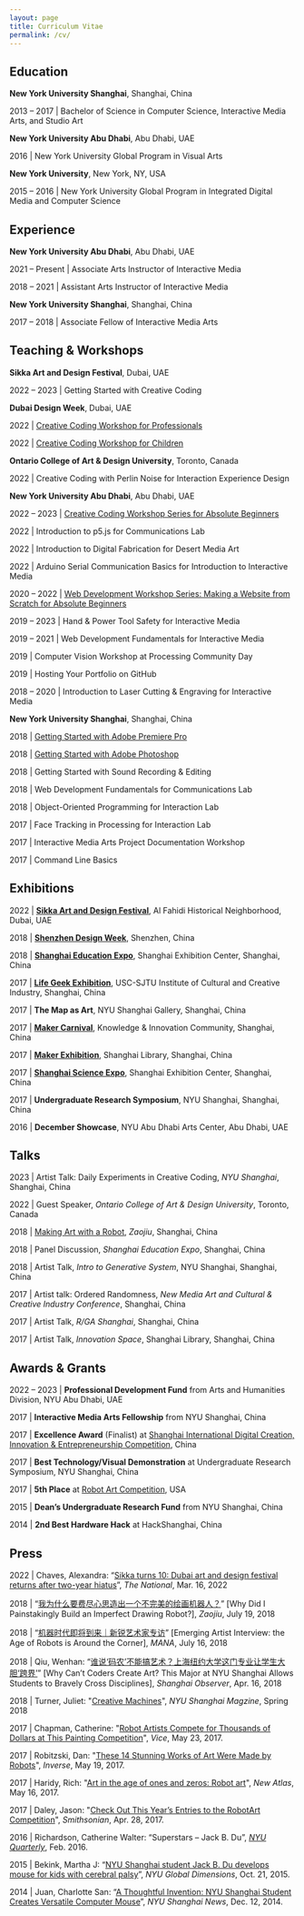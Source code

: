 ```yaml
---
layout: page
title: Curriculum Vitae
permalink: /cv/
---
```


## Education 

**New York University Shanghai**, Shanghai, China

2013 – 2017 \| Bachelor of Science in Computer Science, Interactive Media Arts, and Studio Art

**New York University Abu Dhabi**, Abu Dhabi, UAE

2016 \| New York University Global Program in Visual Arts

**New York University**, New York, NY, USA

2015 – 2016 \| New York University Global Program in Integrated Digital Media and Computer Science

## Experience

**New York University Abu Dhabi**, Abu Dhabi, UAE

2021 – Present \| Associate Arts Instructor of Interactive Media

2018 – 2021 \| Assistant Arts Instructor of Interactive Media

**New York University Shanghai**, Shanghai, China

2017 – 2018 \| Associate Fellow of Interactive Media Arts

## Teaching & Workshops

**Sikka Art and Design Festival**, Dubai, UAE

2022 – 2023 \| Getting Started with Creative Coding

**Dubai Design Week**, Dubai, UAE

2022 \| [Creative Coding Workshop for Professionals](https://www.dubaidesignweek.ae/programme/2022/creative-coding-2/)

2022 \| [Creative Coding Workshop for Children](https://www.dubaidesignweek.ae/programme/2022/creative-coding/)

**Ontario College of Art & Design University**, Toronto, Canada

2022 \| Creative Coding with Perlin Noise for Interaction Experience Design

**New York University Abu Dhabi**, Abu Dhabi, UAE

2022 – 2023 \| [Creative Coding Workshop Series for Absolute Beginners](/teaching/creative-coding-for-absolute-beginners/)

2022 \| Introduction to p5.js for Communications Lab

2022 \| Introduction to Digital Fabrication for Desert Media Art

2022 \| Arduino Serial Communication Basics for Introduction to Interactive Media

2020 – 2022 \| [Web Development Workshop Series: Making a Website from Scratch for Absolute Beginners](https://github.com/jackbdu/web-dev-workshop)

2019 – 2023 \| Hand & Power Tool Safety for Interactive Media

2019 – 2021 \| Web Development Fundamentals for Interactive Media

2019 \| Computer Vision Workshop at Processing Community Day

2019 \| Hosting Your Portfolio on GitHub

2018 – 2020 \| Introduction to Laser Cutting & Engraving for Interactive Media

**New York University Shanghai**, Shanghai, China

2018 \| [Getting Started with Adobe Premiere Pro](/teaching/getting-started-with-premiere/)

2018 \| [Getting Started with Adobe Photoshop](/teaching/getting-started-with-photoshop/)

2018 \| Getting Started with Sound Recording & Editing

2018 \| Web Development Fundamentals for Communications Lab

2018 \| Object-Oriented Programming for Interaction Lab

2017 \| Face Tracking in Processing for Interaction Lab

2017 \| Interactive Media Arts Project Documentation Workshop

2017 \| Command Line Basics

## Exhibitions

2022 \| **[Sikka Art and Design Festival](https://www.thenationalnews.com/arts-culture/art/2022/03/16/sikka-turns-10-dubai-art-and-design-festival-returns-after-two-year-hiatus/)**, Al Fahidi Historical Neighborhood, Dubai, UAE

2018 \| **[Shenzhen Design Week](https://mp.weixin.qq.com/s/GO2ASMizDg9uW2pUA4UNAg)**, Shenzhen, China

2018 \| **[Shanghai Education Expo](https://shanghai.nyu.edu/cn/news/yi-zhu-jiao-yu)**, Shanghai Exhibition Center, Shanghai, China

2017 \| **[Life Geek Exhibition](https://mp.weixin.qq.com/s/MmxxAsvPuUHKlGHYwu4v6A)**, USC-SJTU Institute of Cultural and Creative Industry, Shanghai, China

2017 \| **The Map as Art**, NYU Shanghai Gallery, Shanghai, China

2017 \| **[Maker Carnival](https://mp.weixin.qq.com/s/Q23G57RkNaec9SHfuCD24g)**, Knowledge & Innovation Community, Shanghai, China

2017 \| **[Maker Exhibition](https://mp.weixin.qq.com/s/NYf5Fim_HD4D3lQcIYGmyg)**, Shanghai Library, Shanghai, China

2017 \| **[Shanghai Science Expo](https://mp.weixin.qq.com/s/UOW0FrFjTTU2nZufVqQK7w)**, Shanghai Exhibition Center, Shanghai, China

2017 \| **Undergraduate Research Symposium**, NYU Shanghai, Shanghai, China

2016 \| **December Showcase**, NYU Abu Dhabi Arts Center, Abu Dhabi, UAE

## Talks

2023 \| Artist Talk: Daily Experiments in Creative Coding, _NYU Shanghai_, Shanghai, China

2022 \| Guest Speaker, _Ontario College of Art & Design University_, Toronto, Canada

2018 \| [Making Art with a Robot](https://www.bilibili.com/video/av27211915/), _Zaojiu_, Shanghai, China

2018 \| Panel Discussion, _Shanghai Education Expo_, Shanghai, China

2018 \| Artist Talk, _Intro to Generative System_, NYU Shanghai, Shanghai, China

2017 \| Artist talk: Ordered Randomness, _New Media Art and Cultural & Creative Industry Conference_, Shanghai, China

2017 \| Artist Talk, _R/GA Shanghai_, Shanghai, China

2017 \| Artist Talk, _Innovation Space_, Shanghai Library, Shanghai, China

## Awards & Grants

2022 – 2023 \| **Professional Development Fund** from Arts and Humanities Division, NYU Abu Dhabi, UAE

2017 \| **Interactive Media Arts Fellowship** from NYU Shanghai, China

2017 \| **Excellence Award** (Finalist) at [Shanghai International Digital Creation, Innovation & Entrepreneurship Competition](https://v.qq.com/x/page/a0620ky9lbx.html), China

2017 \| **Best Technology/Visual Demonstration** at Undergraduate Research Symposium, NYU Shanghai, China

2017 \| **5th Place** at [Robot Art Competition](https://robotart.org/2017-winners/), USA

2015 \| **Dean’s Undergraduate Research Fund** from NYU Shanghai, China

2014 \| **2nd Best Hardware Hack** at HackShanghai, China

## Press

2022 \| Chaves, Alexandra: “[Sikka turns 10: Dubai art and design festival returns after two-year hiatus](https://www.thenationalnews.com/arts-culture/art/2022/03/16/sikka-turns-10-dubai-art-and-design-festival-returns-after-two-year-hiatus/)”, _The National_, Mar. 16, 2022

2018 \| “[我为什么要费尽心思造出一个不完美的绘画机器人？](https://mp.weixin.qq.com/s/ZiTIpNLR9Vm13mw_fxWhGQ)” [Why Did I Painstakingly Build an Imperfect Drawing Robot?], _Zaojiu_, July 19, 2018

2018 \| “[机器时代即将到来｜新锐艺术家专访](https://mp.weixin.qq.com/s/4yy7EwKfEpMtOzV7RD5VsA)” [Emerging Artist Interview: the Age of Robots is Around the Corner], _MANA_, July 16, 2018

2018 \| Qiu, Wenhan: “[谁说‘码农’不能搞艺术？上海纽约大学这门专业让学生大胆‘跨界’](https://www.shobserver.com/ydzx/html/86265.html)” [Why Can’t Coders Create Art? This Major at NYU Shanghai Allows Students to Bravely Cross Disciplines], _Shanghai Observer_, Apr. 16, 2018

2018 \| Turner, Juliet: "[Creative Machines](https://cdn.shanghai.nyu.edu/sites/default/files/accessible_nyush_spring2018_english.pdf)", _NYU Shanghai Magzine_, Spring 2018

2017 \| Chapman, Catherine: "[Robot Artists Compete for Thousands of Dollars at This Painting Competition](https://creators.vice.com/en_au/article/xwqk3n/robot-artists-compete-for-thousands-of-dollars-at-this-painting-competition)", _Vice_, May 23, 2017.

2017 \| Robitzski, Dan: "[These 14 Stunning Works of Art Were Made by Robots](https://www.inverse.com/article/31847-2017-robot-art-competition-winners)", _Inverse_, May 19, 2017.

2017 \| Haridy, Rich: "[Art in the age of ones and zeros: Robot art](https://newatlas.com/art-ones-and-zeros-robotart-painting/49538/)", _New Atlas_, May 16, 2017.

2017 \| Daley, Jason: "[Check Out This Year’s Entries to the RobotArt Competition](https://www.smithsonianmag.com/smart-news/check-out-entries-years-robotart-competition-180963071/#PibviKXRXsyu1Sq7.99)", _Smithsonian_, Apr. 28, 2017.

2016 \| Richardson, Catherine Walter: “Superstars – Jack B. Du”, _[NYU Quarterly](https://www.nyu.edu/employees/resources-and-services/media-and-communications/marketing-communications/nyu-q-and-meet-nyu.html)_, Feb. 2016.

2015 \| Bekink, Martha J: “[NYU Shanghai student Jack B. Du develops mouse for kids with cerebral palsy](https://wp.nyu.edu/global_dimensions/2015/10/21/nyu-shanghai-student-jack-b-du-develops-mouse-for-kids-with-cerebral-palsy/)”, _NYU Global Dimensions_, Oct. 21, 2015.

2014 \| Juan, Charlotte San: “[A Thoughtful Invention: NYU Shanghai Student Creates Versatile Computer Mouse](https://shanghai.nyu.edu/news/joy-mouse)”, _NYU Shanghai News_, Dec. 12, 2014.
